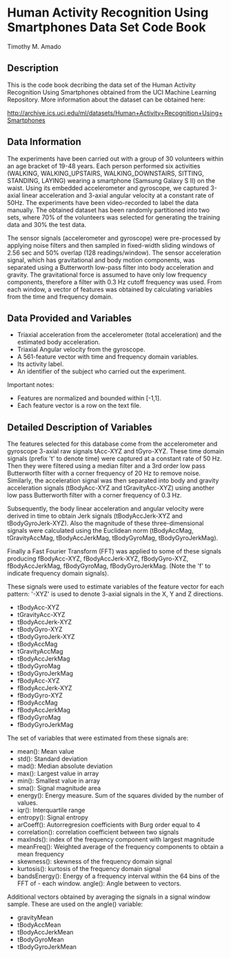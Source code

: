 Human Activity Recognition Using Smartphones Data Set Code Book
================
Timothy M. Amado

Description
-----------

This is the code book decribing the data set of the Human Activity Recognition Using Smartphones obtained from the UCI Machine Learning Repository. More information about the dataset can be obtained here:

<http://archive.ics.uci.edu/ml/datasets/Human+Activity+Recognition+Using+Smartphones>

Data Information
----------------

The experiments have been carried out with a group of 30 volunteers within an age bracket of 19-48 years. Each person performed six activities (WALKING, WALKING\_UPSTAIRS, WALKING\_DOWNSTAIRS, SITTING, STANDING, LAYING) wearing a smartphone (Samsung Galaxy S II) on the waist. Using its embedded accelerometer and gyroscope, we captured 3-axial linear acceleration and 3-axial angular velocity at a constant rate of 50Hz. The experiments have been video-recorded to label the data manually. The obtained dataset has been randomly partitioned into two sets, where 70% of the volunteers was selected for generating the training data and 30% the test data.

The sensor signals (accelerometer and gyroscope) were pre-processed by applying noise filters and then sampled in fixed-width sliding windows of 2.56 sec and 50% overlap (128 readings/window). The sensor acceleration signal, which has gravitational and body motion components, was separated using a Butterworth low-pass filter into body acceleration and gravity. The gravitational force is assumed to have only low frequency components, therefore a filter with 0.3 Hz cutoff frequency was used. From each window, a vector of features was obtained by calculating variables from the time and frequency domain.

Data Provided and Variables
---------------------------

-   Triaxial acceleration from the accelerometer (total acceleration) and the estimated body acceleration.
-   Triaxial Angular velocity from the gyroscope.
-   A 561-feature vector with time and frequency domain variables.
-   Its activity label.
-   An identifier of the subject who carried out the experiment.

Important notes: 

- Features are normalized and bounded within [-1,1]. 
- Each feature vector is a row on the text file.

Detailed Description of Variables
---------------------------------

The features selected for this database come from the accelerometer and gyroscope 3-axial raw signals tAcc-XYZ and tGyro-XYZ. These time domain signals (prefix 't' to denote time) were captured at a constant rate of 50 Hz. Then they were filtered using a median filter and a 3rd order low pass Butterworth filter with a corner frequency of 20 Hz to remove noise. Similarly, the acceleration signal was then separated into body and gravity acceleration signals (tBodyAcc-XYZ and tGravityAcc-XYZ) using another low pass Butterworth filter with a corner frequency of 0.3 Hz.

Subsequently, the body linear acceleration and angular velocity were derived in time to obtain Jerk signals (tBodyAccJerk-XYZ and tBodyGyroJerk-XYZ). Also the magnitude of these three-dimensional signals were calculated using the Euclidean norm (tBodyAccMag, tGravityAccMag, tBodyAccJerkMag, tBodyGyroMag, tBodyGyroJerkMag).

Finally a Fast Fourier Transform (FFT) was applied to some of these signals producing fBodyAcc-XYZ, fBodyAccJerk-XYZ, fBodyGyro-XYZ, fBodyAccJerkMag, fBodyGyroMag, fBodyGyroJerkMag. (Note the 'f' to indicate frequency domain signals).

These signals were used to estimate variables of the feature vector for each pattern:
'-XYZ' is used to denote 3-axial signals in the X, Y and Z directions.


- tBodyAcc-XYZ 
- tGravityAcc-XYZ 
- tBodyAccJerk-XYZ 
- tBodyGyro-XYZ 
- tBodyGyroJerk-XYZ 
- tBodyAccMag 
- tGravityAccMag 
- tBodyAccJerkMag 
- tBodyGyroMag 
- tBodyGyroJerkMag 
- fBodyAcc-XYZ 
- fBodyAccJerk-XYZ 
- fBodyGyro-XYZ 
- fBodyAccMag 
- fBodyAccJerkMag 
- fBodyGyroMag 
- fBodyGyroJerkMag

The set of variables that were estimated from these signals are:

- mean(): Mean value 
- std():  Standard deviation 
- mad(): Median absolute deviation 
- max(): Largest value in array 
- min(): Smallest value in array 
- sma(): Signal magnitude area 
- energy(): Energy measure. Sum of the squares divided by the number of values. 
- iqr(): Interquartile range 
- entropy(): Signal entropy 
- arCoeff(): Autorregresion coefficients with Burg order equal to 4 
- correlation(): correlation coefficient between two signals 
- maxInds(): index of the frequency component with largest magnitude 
- meanFreq(): Weighted average of the frequency components to obtain a mean frequency 
- skewness(): skewness of the frequency domain signal 
- kurtosis(): kurtosis of the frequency domain signal 
- bandsEnergy(): Energy of a frequency interval within the 64 bins of the FFT of - each window. angle(): Angle between to vectors.

Additional vectors obtained by averaging the signals in a signal window sample. These are used on the angle() variable:

- gravityMean 
- tBodyAccMean 
- tBodyAccJerkMean 
- tBodyGyroMean 
- tBodyGyroJerkMean
